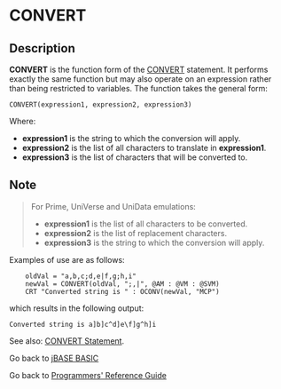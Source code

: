 # CONVERT

<PageHeader />

## Description

**CONVERT** is the function form of the [CONVERT](./../convert-%28statement%29) statement. It performs exactly the same function but may also operate on an expression rather than being restricted to variables. The function takes the general form:

```
CONVERT(expression1, expression2, expression3)
```

Where:

- **expression1** is the string to which the conversion will apply.
- **expression2** is the list of all characters to translate in **expression1**.
- **expression3** is the list of characters that will be converted to.

## Note

> For Prime, UniVerse and UniData emulations:
>
> - **expression1** is the list of all characters to be converted.
> - **expression2** is the list of replacement characters.
> - **expression3** is the string to which the conversion will apply.

Examples of use are as follows:

```
    oldVal = "a,b,c;d,e|f,g;h,i"
    newVal = CONVERT(oldVal, ";,|", @AM : @VM : @SVM)
    CRT "Converted string is " : OCONV(newVal, "MCP")
```

which results in the following output:

```
Converted string is a]b]c^d]e\f]g^h]i
```

See also: [CONVERT Statement](./../convert-%28statement%29).

Go back to [jBASE BASIC](./../README.md)

Go back to [Programmers' Reference Guide](./../../reference-guides/jbc/README.md)

  
<PageFooter />
